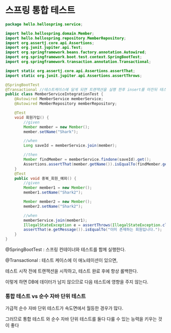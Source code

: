 # 스프링 통합 테스트



```java
package hello.hellospring.service;

import hello.hellospring.domain.Member;
import hello.hellospring.repository.MemberRepository;
import org.assertj.core.api.Assertions;
import org.junit.jupiter.api.Test;
import org.springframework.beans.factory.annotation.Autowired;
import org.springframework.boot.test.context.SpringBootTest;
import org.springframework.transaction.annotation.Transactional;

import static org.assertj.core.api.Assertions.assertThat;
import static org.junit.jupiter.api.Assertions.assertThrows;

@SpringBootTest
@Transactional //테스트케이스에 달게 되면 트랜잭션을 실행 한후 insert를 마친뒤 테스트 케이스가 끝나면 Rollback 해준다.
public class MemberServiceIntegrationTest {
    @Autowired MemberService memberService;
    @Autowired MemberRepository memberRepository;

    @Test
    void 회원가입() {
        //given
        Member member = new Member();
        member.setName("Shark");

        //when
        Long saveId = memberService.join(member);

        //then
        Member findMember = memberService.findone(saveId).get();
        Assertions.assertThat(member.getName()).isEqualTo(findMember.getName());
    }
    @Test
    public void 중복_회원_예외() {
        //given
        Member member1 = new Member();
        member1.setName("Shark2");

        Member member2 = new Member();
        member2.setName("Shark2");

        //when
        memberService.join(member1);
        IllegalStateException e = assertThrows(IllegalStateException.class, () -> memberService.join(member2));
        assertThat(e.getMessage()).isEqualTo("이미 존재하는 회원입니다.");
    }
}

```

@SpringBootTest : 스프링 컨테이너와 테스트를 함께 실행한다.

@Transactional : 테스트 케이스에 이 애노테이션이 있으면,

 테스트 시작 전에 트랜잭션을 시작하고,  테스트 완료 후에 항상 롤백한다. 

이렇게 하면 DB에 데이터가 남지 않으므로 다음 테스트에 영향을 주지 않는다.



### 통합 테스트 vs 순수 자바 단위 테스트



가급적 순수 자바 단위 테스트가 속도면에서 월등한 경우가 많다.

그러므로 통합 테스트 와 순수 자바 단위 테스트를 둘다 다룰 수 있는 능력을 키우는 것이 좋다